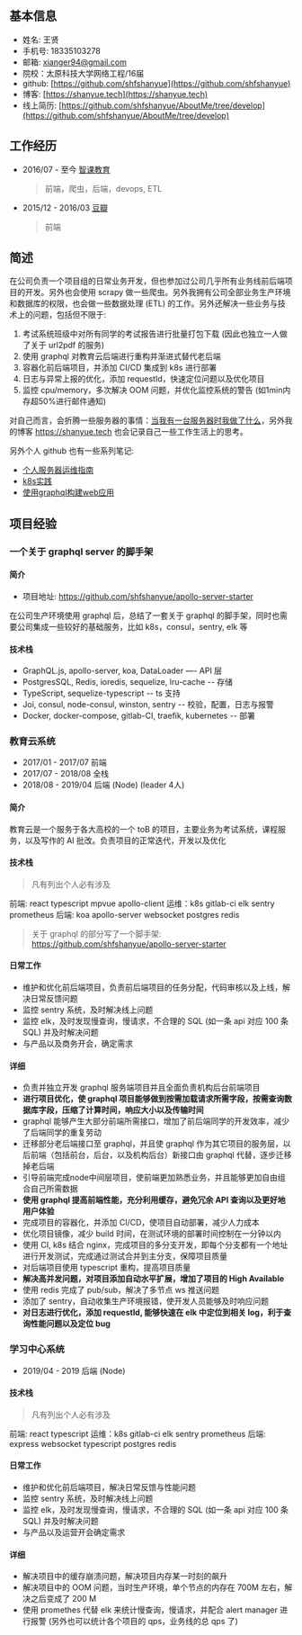 ## 基本信息

+ 姓名: 王贤
+ 手机号: 18335103278
+ 邮箱: xianger94@gmail.com
+ 院校：太原科技大学网络工程/16届
+ github: [https://github.com/shfshanyue](https://github.com/shfshanyue)
+ 博客: [https://shanyue.tech](https://shanyue.tech)
+ 线上简历: [https://github.com/shfshanyue/AboutMe/tree/develop](https://github.com/shfshanyue/AboutMe/tree/develop)


## 工作经历

+ 2016/07 - 至今     [智课教育](http://www.smartstudy.com/)
  
  > 前端，爬虫，后端，devops, ETL

+ 2015/12 - 2016/03  [豆瓣](https://www.douban.com/)
  
  > 前端

## 简述

在公司负责一个项目组的日常业务开发，但也参加过公司几乎所有业务线前后端项目的开发。另外也会使用 scrapy 做一些爬虫。另外我拥有公司全部业务生产环境和数据库的权限，也会做一些数据处理 (ETL) 的工作。另外还解决一些业务与技术上的问题，包括但不限于:

1. 考试系统班级中对所有同学的考试报告进行批量打包下载 (因此也独立一人做了关于 url2pdf 的服务)
1. 使用 graphql 对教育云后端进行重构并渐进式替代老后端
1. 容器化前后端项目，并添加 CI/CD 集成到 k8s 进行部署
1. 日志与异常上报的优化，添加 requestId，快速定位问题以及优化项目
1. 监控 cpu/memory，多次解决 OOM 问题，并优化监控系统的警告 (如1min内存超50%进行邮件通知)

对自己而言，会折腾一些服务器的事情：[当我有一台服务器时我做了什么](https://shanyue.tech/post/server-todo/)，另外我的博客 <https://shanyue.tech> 也会记录自己一些工作生活上的思考。

另外个人 github 也有一些系列笔记:

+ [个人服务器运维指南](https://github.com/shfshanyue/op-note)
+ [k8s实践](https://github.com/shfshanyue/learn-k8s)
+ [使用graphql构建web应用](https://github.com/shfshanyue/graphql-guide)


## 项目经验

### 一个关于 graphql server 的脚手架

#### 简介

+ 项目地址: <https://github.com/shfshanyue/apollo-server-starter>

在公司生产环境使用 graphql 后，总结了一套关于 graphql 的脚手架，同时也需要公司集成一些较好的基础服务，比如 k8s，consul，sentry, elk 等

#### 技术栈

+ GraphQL.js, apollo-server, koa, DataLoader —- API 层
+ PostgresSQL, Redis, ioredis, sequelize, lru-cache -- 存储
+ TypeScript, sequelize-typescript -- ts 支持
+ Joi, consul, node-consul, winston, sentry -- 校验，配置，日志与报警
+ Docker, docker-compose, gitlab-CI, traefik, kubernetes -- 部署

### 教育云系统

+ 2017/01 - 2017/07 前端
+ 2017/07 - 2018/08 全栈
+ 2018/08 - 2019/04 后端 (Node) (leader 4人)

#### 简介

教育云是一个服务于各大高校的一个 toB 的项目，主要业务为考试系统，课程服务，以及写作的 AI 批改。负责项目的正常迭代，开发以及优化

#### 技术栈

> 凡有列出个人必有涉及

前端: react typescript mpvue apollo-client
运维：k8s gitlab-ci elk sentry prometheus 
后端: koa apollo-server websocket postgres redis

> 关于 graphql 的部分写了一个脚手架: <https://github.com/shfshanyue/apollo-server-starter>

#### 日常工作

+ 维护和优化前后端项目，负责前后端项目的任务分配，代码审核以及上线，解决日常反馈问题
+ 监控 sentry 系统，及时解决线上问题
+ 监控 elk，及时发现慢查询，慢请求，不合理的 SQL (如一条 api 对应 100 条 SQL) 并及时解决问题
+ 与产品以及商务开会，确定需求

#### 详细

+ 负责并独立开发 graphql 服务端项目并且全面负责机构后台前端项目
+ **进行项目优化，使 graphql 项目能够做到按需加载请求所需字段，按需查询数据库字段，压缩了计算时间，响应大小以及传输时间**
+ graphql 能够产生大部分前端所需接口，增加了前后端同学的开发效率，减少了后端同学的重复劳动
+ 迁移部分老后端接口至 graphql，并且使 graphql 作为其它项目的服务层，以后前端（包括前台，后台，以及机构后台）新接口由 graphql 代替，逐步迁移掉老后端
+ 引导前端完成node中间层项目，使前端更加熟悉业务，并且能够更加自由组合自己所需数据
+ **使用 graphql 提高前端性能，充分利用缓存，避免冗余 API 查询以及更好地用户体验**
+ 完成项目的容器化，并添加 CI/CD，使项目自动部署，减少人力成本
+ 优化项目镜像，减少 build 时间，在测试环境的部署时间控制在一分钟以内
+ 使用 CI, k8s 结合 nginx，完成项目的多分支开发，即每个分支都有一个地址进行开发测试，完成通过测试合并到主分支，保障项目质量
+ 对后端项目使用 typescript 重构，提高项目质量
+ **解决高并发问题，对项目添加自动水平扩展，增加了项目的 High Available**
+ 使用 redis 完成了 pub/sub，解决了多节点 ws 推送问题
+ 添加了 sentry，自动收集生产环境报错，使开发人员能够及时响应问题
+ **对日志进行优化，添加 requestId, 能够快速在 elk 中定位到相关 log，利于查询性能问题以及定位 bug**

### 学习中心系统

+ 2019/04 - 2019 后端 (Node)

#### 技术栈

> 凡有列出个人必有涉及

前端: react typescript 
运维：k8s gitlab-ci elk sentry prometheus 
后端: express websocket typescript postgres redis

#### 日常工作

+ 维护和优化前后端项目，解决日常反馈与性能问题
+ 监控 sentry 系统，及时解决线上问题
+ 监控 elk，及时发现慢查询，慢请求，不合理的 SQL (如一条 api 对应 100 条 SQL) 并及时解决问题
+ 与产品以及运营开会确定需求

#### 详细

+ 解决项目中的缓存崩溃问题，解决项目内存某一时刻的飙升
+ 解决项目中的 OOM 问题，当时生产环境，单个节点的内存在 700M 左右，解决之后变成了 200 M
+ 使用 promethes 代替 elk 来统计慢查询，慢请求，并配合 alert manager 进行报警 (另外也可以统计各个项目的 qps，业务线的总 qps 了)

